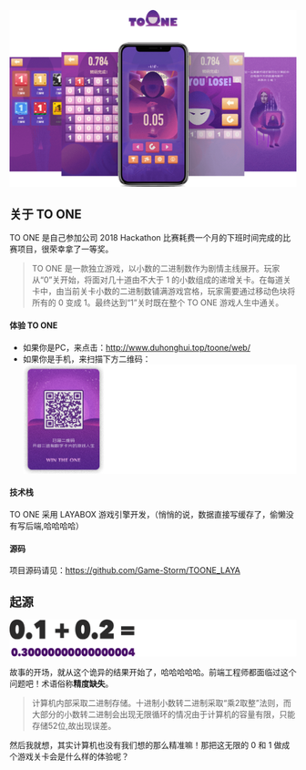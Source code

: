 ![image](https://github.com/Game-Storm/TOONE_LAYA/blob/master/github/%E6%80%BB%E4%BD%93.png)

## 关于 TO ONE
TO ONE 是自己参加公司 2018 Hackathon 比赛耗费一个月的下班时间完成的比赛项目，很荣幸拿了一等奖。
>TO ONE 是一款独立游戏，以小数的二进制数作为剧情主线展开。玩家从“0”关开始，将面对几十道由不大于 1 的小数组成的递增关卡。在每道关卡中，由当前关卡小数的二进制数铺满游戏宫格，玩家需要通过移动色块将所有的 0 变成 1。最终达到“1”关时既在整个 TO ONE 游戏人生中通关。
#### 体验 TO ONE
* 如果你是PC，来点击：http://www.duhonghui.top/toone/web/  
* 如果你是手机，来扫描下方二维码：
![image](https://github.com/Game-Storm/TOONE_LAYA/blob/master/github/0.png)
#### 技术栈
TO ONE 采用 LAYABOX 游戏引擎开发，（悄悄的说，数据直接写缓存了，偷懒没有写后端,哈哈哈哈）
#### 源码
项目源码请见：https://github.com/Game-Storm/TOONE_LAYA


## 起源
![image](https://github.com/Game-Storm/TOONE_LAYA/blob/master/github/9.png) 
  
故事的开场，就从这个诡异的结果开始了，哈哈哈哈哈。前端工程师都面临过这个问题吧！术语俗称**精度缺失**。
>计算机内部采取二进制存储。十进制小数转二进制采取“乘2取整”法则，而大部分的小数转二进制会出现无限循环的情况由于计算机的容量有限，只能存储52位,故出现误差。

然后我就想，其实计算机也没有我们想的那么精准嘛！那把这无限的 0 和 1 做成个游戏关卡会是什么样的体验呢？
